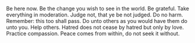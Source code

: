 Be here now.
Be the change you wish to see in the world.
Be grateful.
Take everything in moderation.
Judge not, that ye be not judged.
Do no harm.
Remember: this too shall pass.
Do unto others as you would have them do unto you.
Help others.
Hatred does not cease by hatred but only by love.
Practice compassion.
Peace comes from within, do not seek it without.
